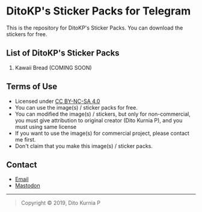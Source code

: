 # DitoKP's Sticker Packs for Telegram
This is the repository for DitoKP's Sticker Packs. You can download the stickers for free.

## List of DitoKP's Sticker Packs
1. Kawaii Bread (COMING SOON)

## Terms of Use
- Licensed under [CC BY-NC-SA 4.0](https://creativecommons.org/licenses/by-nc-sa/4.0/)
- You can use the image(s) / sticker packs for free.
- You can modified the image(s) / stickers, but only for non-commercial, you must give attribution to original creator (Dito Kurnia P), and you must using same license 
- If you want to use the image(s) for commercial project, please contact me first.
- Don't claim that you make this image(s) / sticker packs.

## Contact
- [Email](mailto:ditokurniap@merahputih.id)
- [Mastodon](https://mastodon.social/@DitoKurniaPratama)

____________________________________________________________________________________________________________________
> Copyright © 2019, Dito Kurnia P
